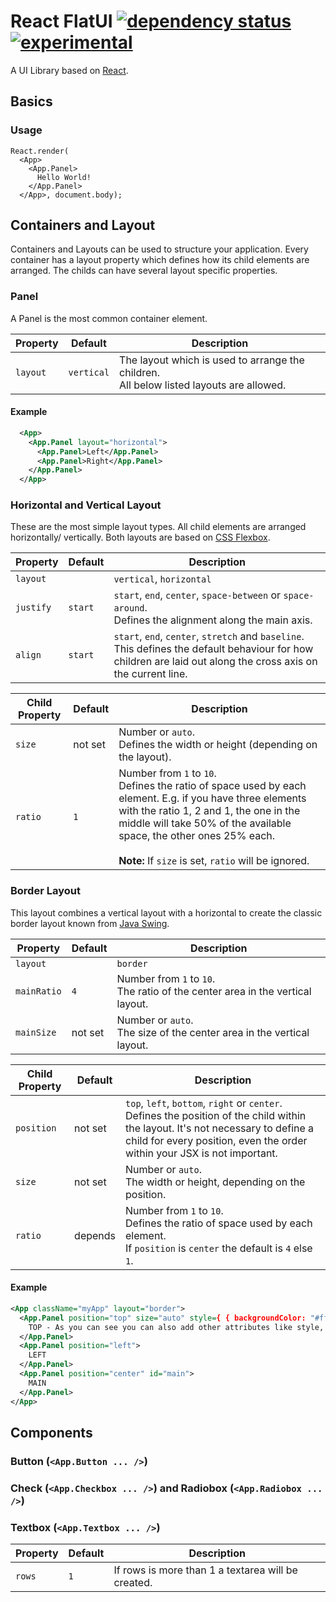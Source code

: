 # React FlatUI [![dependency status](https://david-dm.org/cokeSchlumpf/react-flatui.svg)](https://david-dm.org/cokeSchlumpf/react-flatui) [![experimental](http://img.shields.io/badge/stability-experimental-DD5F0A.svg)](http://nodejs.org/api/documentation.html#documentation_stability_index)

A UI Library based on [React](http://facebook.github.io/react/index.html).

## Basics
### Usage

```
React.render(
  <App>
    <App.Panel>
      Hello World!
    </App.Panel>
  </App>, document.body);
```

## Containers and Layout
Containers and Layouts can be used to structure your application. Every container has a layout property which defines how its child elements are arranged. The childs can have several layout specific properties.

### Panel
A Panel is the most common container element.

| Property        | Default       | Description                                                 |
|-----------------|---------------|-------------------------------------------------------------|
| `layout`        | `vertical`    | The layout which is used to arrange the children.<br />All below listed layouts are allowed.|

#### Example
```xml
  <App>
    <App.Panel layout="horizontal">
      <App.Panel>Left</App.Panel>
      <App.Panel>Right</App.Panel>
    </App.Panel>
  </App>
```

### Horizontal and Vertical Layout
These are the most simple layout types. All child elements are arranged horizontally/ vertically. Both layouts are based on [CSS Flexbox](http://css-tricks.com/snippets/css/a-guide-to-flexbox/).

| Property        | Default       | Description                                                 |
|-----------------|---------------|-------------------------------------------------------------|
| `layout`        |               | `vertical`, `horizontal`                                    |
| `justify`       | `start`       | `start`, `end`, `center`, `space-between` or `space-around`.<br />Defines the alignment along the main axis.|
| `align`         | `start`       | `start`, `end`, `center`, `stretch` and `baseline`.<br />This defines the default behaviour for how children are laid out along the cross axis on the current line.|

| Child Property        | Default       | Description                                                 |
|-----------------------|---------------|-------------------------------------------------------------|
| `size`                | not set       | Number or `auto`.<br />Defines the width or height (depending on the layout).      |
| `ratio`               | `1`           | Number from `1` to `10`.<br />Defines the ratio of space used by each element. E.g. if you have three elements with the ratio 1, 2 and 1, the one in the middle will take 50% of the available space, the other ones 25% each.<br /><br />**Note:** If `size` is set, `ratio` will be ignored.|


### Border Layout
This layout combines a vertical layout with a horizontal to create the classic border layout known from [Java Swing](http://docs.oracle.com/javase/tutorial/uiswing/layout/border.html).

| Property        | Default       | Description                                                 |
|-----------------|---------------|-------------------------------------------------------------|
| `layout`        |               | `border`                                                    |
| `mainRatio`     | `4`           | Number from `1` to `10`.<br />The ratio of the center area in the vertical layout.        |
| `mainSize`      | not set       | Number or `auto`.<br />The size of the center area in the vertical layout.         |

| Child Property        | Default       | Description                                                 |
|-----------------------|---------------|-------------------------------------------------------------|
| `position`            | not set       | `top`, `left`, `bottom`, `right` or `center`.<br />Defines the position of the child within the layout. It's not necessary to define a child for every position, even the order within your JSX is not important.|
| `size`                | not set       | Number or `auto`.<br />The width or height, depending on the position.             |
| `ratio`               | depends       | Number from `1` to `10`.<br />Defines the ratio of space used by each element.<br />If `position` is `center` the default is `4` else `1`.|

#### Example
```xml
<App className="myApp" layout="border">
  <App.Panel position="top" size="auto" style={ { backgroundColor: "#ff0000" } }>
    TOP - As you can see you can also add other attributes like style, className, etc..
  </App.Panel>
  <App.Panel position="left">
    LEFT
  </App.Panel>
  <App.Panel position="center" id="main">
    MAIN
  </App.Panel>
</App>
```

## Components
### Button (`<App.Button ... />`)
### Check (`<App.Checkbox ... />`) and Radiobox (`<App.Radiobox ... />`)
### Textbox (`<App.Textbox ... />`)
| Property        | Default       | Description                                                 |
|-----------------|---------------|-------------------------------------------------------------|
| `rows`          | `1`           | If rows is more than 1 a textarea will be created.          |
